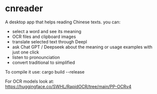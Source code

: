 # cnreader
A desktop app that helps reading Chinese texts. you can:
- select a word and see its meaning
- OCR files and clipboard images
- translate selected text through Deepl
- ask Chat GPT / Deepseek about the meaning or usage examples with just one click
- listen to pronounciation
- convert traditional to simplified

To compile it use: cargo build --release

For OCR models look at: https://huggingface.co/SWHL/RapidOCR/tree/main/PP-OCRv4

